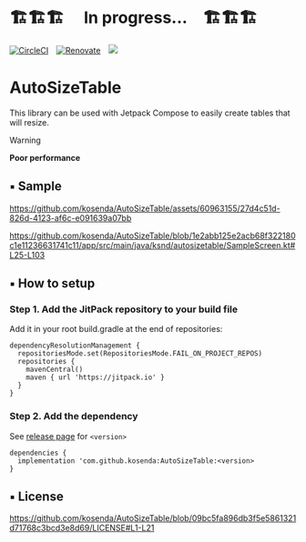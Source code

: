 # 🏗️🏗️🏗️　 In progress...　🏗️🏗️🏗️

[![CircleCI](https://circleci.com/gh/circleci/circleci-docs.svg?style=svg)](https://github.com/kosenda/AutoSizeTable)　[![Renovate](https://img.shields.io/badge/renovate-enabled-brightgreen.svg?style=flat)](https://renovatebot.com)　[![](https://jitpack.io/v/kosenda/AutoSizeTable.svg)](https://jitpack.io/#kosenda/AutoSizeTable)

# AutoSizeTable
This library can be used with Jetpack Compose to easily create tables that will resize.

> [!WARNING]
> **Poor performance**

## ▪ Sample
https://github.com/kosenda/AutoSizeTable/assets/60963155/27d4c51d-826d-4123-af6c-e091639a07bb

https://github.com/kosenda/AutoSizeTable/blob/1e2abb125e2acb68f322180c1e11236631741c11/app/src/main/java/ksnd/autosizetable/SampleScreen.kt#L25-L103


## ▪ How to setup

### Step 1. Add the JitPack repository to your build file
Add it in your root build.gradle at the end of repositories:
```
dependencyResolutionManagement {
  repositoriesMode.set(RepositoriesMode.FAIL_ON_PROJECT_REPOS)
  repositories {
    mavenCentral()
    maven { url 'https://jitpack.io' }
  }
}
```

### Step 2. Add the dependency 
See [release page](https://github.com/kosenda/AutoSizeTable/releases) for `<version>`
```
dependencies {
  implementation 'com.github.kosenda:AutoSizeTable:<version>
}
```

## ▪ License
https://github.com/kosenda/AutoSizeTable/blob/09bc5fa896db3f5e5861321d71768c3bcd3e8d69/LICENSE#L1-L21
